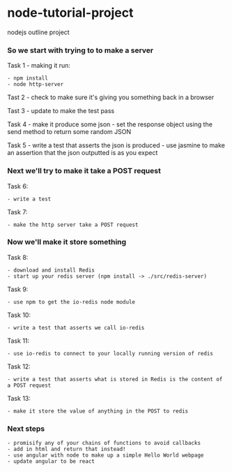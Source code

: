 # node-tutorial-project
nodejs outline project

<h3>So we start with trying to to make a server</h3>

Task 1 - making it run:

    - npm install
    - node http-server

Tast 2 - check to make sure it's giving you something back in a browser

Tast 3 - update to make the test pass

Task 4 - make it produce some json
    - set the response object using the send method to return some random JSON

Task 5 - write a test that asserts the json is produced
    - use jasmine to make an assertion that the json outputted is as you expect



<h3>Next we'll try to make it take a POST request</h3>

Task 6:

    - write a test
    
Task 7:

    - make the http server take a POST request


<h3>Now we'll make it store something</h3>

Task 8:

    - download and install Redis
    - start up your redis server (npm install -> ./src/redis-server)

Task 9:

    - use npm to get the io-redis node module

Task 10:

    - write a test that asserts we call io-redis

Task 11:

    - use io-redis to connect to your locally running version of redis

Task 12:

    - write a test that asserts what is stored in Redis is the content of a POST request

Task 13:

    - make it store the value of anything in the POST to redis
    
<h3>Next steps</h3>

    - promisify any of your chains of functions to avoid callbacks
    - add in html and return that instead!
    - use angular with node to make up a simple Hello World webpage
    - update angular to be react

    
